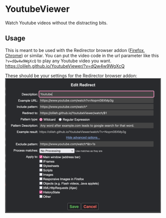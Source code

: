 # YoutubeViewer
Watch Youtube videos without the distracting bits.

## Usage
This is meant to be used with the Redirector browser addon ([Firefox](https://addons.mozilla.org/en-US/firefox/addon/redirector/), [Chrome](https://chromewebstore.google.com/detail/redirector/ocgpenflpmgnfapjedencafcfakcekcd?hl=en&pli=1)) or similar. You can put the video code in the url parameter like this ``?v=dQw4w9WgXcQ`` to play any Youtube video you want. https://olileh.github.io/YoutubeViewer/?v=dQw4w9WgXcQ

These should be your settings for the Redirector browser addon:
![picture of the settings](<Screenshot 2024-09-29 at 16.21.14.png>)